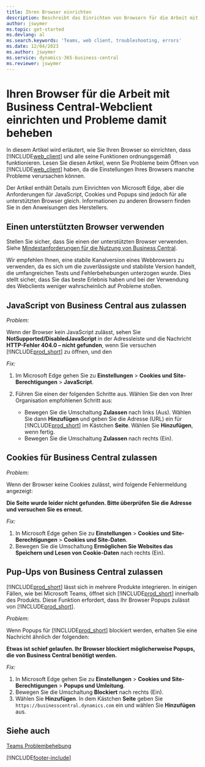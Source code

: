 ```yaml
---
title: Ihren Browser einrichten
description: Beschreibt das Einrichten von Browsern für die Arbeit mit Business Central und den darin integrierten Produkten.
author: jswymer
ms.topic: get-started
ms.devlang: al
ms.search.keywords: 'Teams, web client, troubleshooting, errors'
ms.date: 12/04/2023
ms.author: jswymer
ms.service: dynamics-365-business-central
ms.reviewer: jswymer
---
```

# Ihren Browser für die Arbeit mit Business Central-Webclient einrichten und Probleme damit beheben

In diesem Artikel wird erläutert, wie Sie Ihren Browser so einrichten, dass [!INCLUDE[web_client](includes/web_client.md)] und alle seine Funktionen ordnungsgemäß funktionieren. Lesen Sie diesen Artikel, wenn Sie Probleme beim Öffnen von [!INCLUDE[web_client](includes/web_client.md)] haben, da die Einstellungen Ihres Browsers manche Probleme verursachen können.

Der Artikel enthält Details zum Einrichten von Microsoft Edge, aber die Anforderungen für JavaScript, Cookies und Popups sind jedoch für alle unterstützten Browser gleich. Informationen zu anderen Browsern finden Sie in den Anweisungen des Herstellers.  

## Einen unterstützten Browser verwenden

Stellen Sie sicher, dass Sie einen der unterstützten Browser verwenden. Siehe [Mindestanforderungen für die Nutzung von Business Central](product-requirements.md#browsers).

Wir empfehlen Ihnen, eine stabile Kanalversion eines Webbrowsers zu verwenden, da es sich um die zuverlässigste und stabilste Version handelt, die umfangreichen Tests und Fehlerbehebungen unterzogen wurde. Dies stellt sicher, dass Sie das beste Erlebnis haben und bei der Verwendung des Webclients weniger wahrscheinlich auf Probleme stoßen.  

## JavaScript von Business Central aus zulassen

*Problem:*

Wenn der Browser kein JavaScript zulässt, sehen Sie **NotSupported/DisabledJavaScript** in der Adressleiste und die Nachricht **HTTP-Fehler 404.0 – nicht gefunden**, wenn Sie versuchen [!INCLUDE[prod_short](includes/prod_short.md)] zu öffnen, und den 

<!-- http://localhost:8080/NotSupported/DisabledJavaScript HTTP Error 404.0 - Not Found
The resource you are looking for has been removed, had its name changed, or is temporarily unavailable. -->

*Fix:*

1. Im Microsoft Edge gehen Sie zu **Einstellungen** > **Cookies und Site-Berechtigungen** > **JavaScript**.
2. Führen Sie einen der folgenden Schritte aus. Wählen Sie den von Ihrer Organisation empfohlenen Schritt aus:

    - Bewegen Sie die Umschaltung **Zulassen** nach links (Aus). Wählen Sie dann **Hinzufügen** und geben Sie die Adresse (URL) ein für [!INCLUDE[prod_short](includes/prod_short.md)] im Kästchen **Seite**. Wählen Sie **Hinzufügen**, wenn fertig.
    - Bewegen Sie die Umschaltung **Zulassen** nach rechts (Ein).

## Cookies für Business Central zulassen

*Problem:*

Wenn der Browser keine Cookies zulässt, wird folgende Fehlermeldung angezeigt:

**Die Seite wurde leider nicht gefunden. Bitte überprüfen Sie die Adresse und versuchen Sie es erneut.** 

*Fix:*

1. In Microsoft Edge gehen Sie zu **Einstellungen** > **Cookies und Site-Berechtigungen** > **Cookies und Site-Daten**.
2. Bewegen Sie die Umschaltung **Ermöglichen Sie Websites das Speichern und Lesen von Cookie-Daten** nach rechts (Ein).  

## <a name="popup"></a>Pup-Ups von Business Central zulassen

[!INCLUDE[prod_short](includes/prod_short.md)] lässt sich in mehrere Produkte integrieren. In einigen Fällen, wie bei Microsoft Teams, öffnet sich [!INCLUDE[prod_short](includes/prod_short.md)] innerhalb des Produkts. Diese Funktion erfordert, dass Ihr Browser Popups zulässt von [!INCLUDE[prod_short](includes/prod_short.md)].

*Problem:*

Wenn Popups für [!INCLUDE[prod_short](includes/prod_short.md)] blockiert werden, erhalten Sie eine Nachricht ähnlich der folgenden:

**Etwas ist schief gelaufen. Ihr Browser blockiert möglicherweise Popups, die von Business Central benötigt werden.**

<!--
Something went wrong
Your browser may be blocking pop-ups needed by Business Central.

Change your browser settings to allow pop-ups or allow this for trusted domains, then try again.
If these settings are managed for your organization, you should contact your administrator for assistance.

Try again
-->
*Fix:*

1. In Microsoft Edge gehen Sie zu **Einstellungen** > **Cookies und Site-Berechtigungen** > **Popups und Umleitung**.
2. Bewegen Sie die Umschaltung **Blockiert** nach rechts (Ein).
3. Wählen Sie **Hinzufügen**. In dem Kästchen **Seite** geben Sie `https://businesscentral.dynamics.com` ein und wählen Sie **Hinzufügen** aus.

## Siehe auch

[Teams Problembehebung](admin-teams-troubleshooting.md)  

[!INCLUDE[footer-include](includes/footer-banner.md)]

